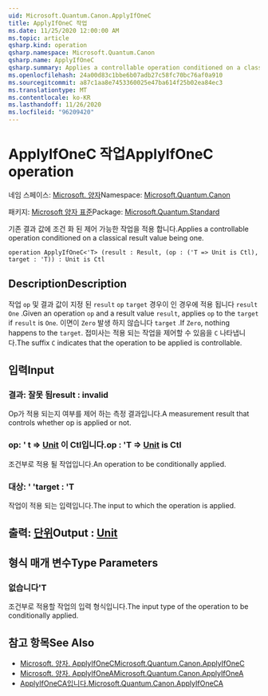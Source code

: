 ```yaml
---
uid: Microsoft.Quantum.Canon.ApplyIfOneC
title: ApplyIfOneC 작업
ms.date: 11/25/2020 12:00:00 AM
ms.topic: article
qsharp.kind: operation
qsharp.namespace: Microsoft.Quantum.Canon
qsharp.name: ApplyIfOneC
qsharp.summary: Applies a controllable operation conditioned on a classical result value being one.
ms.openlocfilehash: 24a00d83c1bbe6b07adb27c58fc70bc76af0a910
ms.sourcegitcommit: a87c1aa8e7453360025e47ba614f25b02ea84ec3
ms.translationtype: MT
ms.contentlocale: ko-KR
ms.lasthandoff: 11/26/2020
ms.locfileid: "96209420"
---
```

# <a name="applyifonec-operation"></a><span data-ttu-id="34dd0-102">ApplyIfOneC 작업</span><span class="sxs-lookup"><span data-stu-id="34dd0-102">ApplyIfOneC operation</span></span>

<span data-ttu-id="34dd0-103">네임 스페이스: [Microsoft. 양자](xref:Microsoft.Quantum.Canon)</span><span class="sxs-lookup"><span data-stu-id="34dd0-103">Namespace: [Microsoft.Quantum.Canon](xref:Microsoft.Quantum.Canon)</span></span>

<span data-ttu-id="34dd0-104">패키지: [Microsoft 양자 표준](https://nuget.org/packages/Microsoft.Quantum.Standard)</span><span class="sxs-lookup"><span data-stu-id="34dd0-104">Package: [Microsoft.Quantum.Standard](https://nuget.org/packages/Microsoft.Quantum.Standard)</span></span>


<span data-ttu-id="34dd0-105">기존 결과 값에 조건 화 된 제어 가능한 작업을 적용 합니다.</span><span class="sxs-lookup"><span data-stu-id="34dd0-105">Applies a controllable operation conditioned on a classical result value being one.</span></span>

```qsharp
operation ApplyIfOneC<'T> (result : Result, (op : ('T => Unit is Ctl), target : 'T)) : Unit is Ctl
```


## <a name="description"></a><span data-ttu-id="34dd0-106">Description</span><span class="sxs-lookup"><span data-stu-id="34dd0-106">Description</span></span>

<span data-ttu-id="34dd0-107">작업 `op` 및 결과 값이 지정 된 `result` `op` `target` 경우이 인 경우에 적용 됩니다 `result` `One` .</span><span class="sxs-lookup"><span data-stu-id="34dd0-107">Given an operation `op` and a result value `result`, applies `op` to the `target` if `result` is `One`.</span></span> <span data-ttu-id="34dd0-108">이면이 `Zero` 발생 하지 않습니다 `target` .</span><span class="sxs-lookup"><span data-stu-id="34dd0-108">If `Zero`, nothing happens to the `target`.</span></span>
<span data-ttu-id="34dd0-109">접미사는 적용 되는 작업을 제어할 수 있음을 `C` 나타냅니다.</span><span class="sxs-lookup"><span data-stu-id="34dd0-109">The suffix `C` indicates that the operation to be applied is controllable.</span></span>

## <a name="input"></a><span data-ttu-id="34dd0-110">입력</span><span class="sxs-lookup"><span data-stu-id="34dd0-110">Input</span></span>

### <a name="result--__invalidresult__"></a><span data-ttu-id="34dd0-111">결과: __잘못 <Result> 됨__</span><span class="sxs-lookup"><span data-stu-id="34dd0-111">result : __invalid<Result>__</span></span>

<span data-ttu-id="34dd0-112">Op가 적용 되는지 여부를 제어 하는 측정 결과입니다.</span><span class="sxs-lookup"><span data-stu-id="34dd0-112">A measurement result that controls whether op is applied or not.</span></span>


### <a name="op--t--unit--is-ctl"></a><span data-ttu-id="34dd0-113">op: ' t => [Unit](xref:microsoft.quantum.lang-ref.unit)  이 Ctl입니다.</span><span class="sxs-lookup"><span data-stu-id="34dd0-113">op : 'T => [Unit](xref:microsoft.quantum.lang-ref.unit)  is Ctl</span></span>

<span data-ttu-id="34dd0-114">조건부로 적용 될 작업입니다.</span><span class="sxs-lookup"><span data-stu-id="34dd0-114">An operation to be conditionally applied.</span></span>


### <a name="target--t"></a><span data-ttu-id="34dd0-115">대상: ' '</span><span class="sxs-lookup"><span data-stu-id="34dd0-115">target : 'T</span></span>

<span data-ttu-id="34dd0-116">작업이 적용 되는 입력입니다.</span><span class="sxs-lookup"><span data-stu-id="34dd0-116">The input to which the operation is applied.</span></span>



## <a name="output--unit"></a><span data-ttu-id="34dd0-117">출력: [단위](xref:microsoft.quantum.lang-ref.unit)</span><span class="sxs-lookup"><span data-stu-id="34dd0-117">Output : [Unit](xref:microsoft.quantum.lang-ref.unit)</span></span>



## <a name="type-parameters"></a><span data-ttu-id="34dd0-118">형식 매개 변수</span><span class="sxs-lookup"><span data-stu-id="34dd0-118">Type Parameters</span></span>

### <a name="t"></a><span data-ttu-id="34dd0-119">없습니다</span><span class="sxs-lookup"><span data-stu-id="34dd0-119">'T</span></span>

<span data-ttu-id="34dd0-120">조건부로 적용할 작업의 입력 형식입니다.</span><span class="sxs-lookup"><span data-stu-id="34dd0-120">The input type of the operation to be conditionally applied.</span></span>

## <a name="see-also"></a><span data-ttu-id="34dd0-121">참고 항목</span><span class="sxs-lookup"><span data-stu-id="34dd0-121">See Also</span></span>

- [<span data-ttu-id="34dd0-122">Microsoft. 양자. ApplyIfOneC</span><span class="sxs-lookup"><span data-stu-id="34dd0-122">Microsoft.Quantum.Canon.ApplyIfOneC</span></span>](xref:Microsoft.Quantum.Canon.ApplyIfOneC)
- [<span data-ttu-id="34dd0-123">Microsoft. 양자. ApplyIfOneA</span><span class="sxs-lookup"><span data-stu-id="34dd0-123">Microsoft.Quantum.Canon.ApplyIfOneA</span></span>](xref:Microsoft.Quantum.Canon.ApplyIfOneA)
- [<span data-ttu-id="34dd0-124">ApplyIfOneCA입니다.</span><span class="sxs-lookup"><span data-stu-id="34dd0-124">Microsoft.Quantum.Canon.ApplyIfOneCA</span></span>](xref:Microsoft.Quantum.Canon.ApplyIfOneCA)